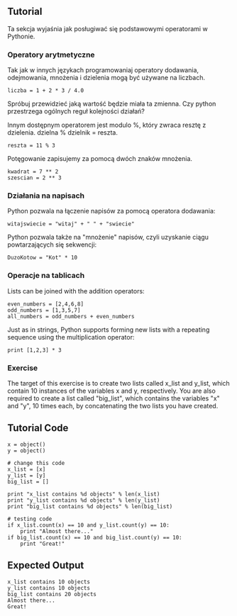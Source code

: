 Tutorial
--------

Ta sekcja wyjaśnia jak posługiwać się podstawowymi operatorami w Pythonie.

### Operatory arytmetyczne      


Tak jak w innych językach programowaniaj operatory dodawania, odejmowania, mnożenia i dzielenia mogą być używane na liczbach.<br> 

	liczba = 1 + 2 * 3 / 4.0   

Spróbuj przewidzieć jaką wartość będzie miała ta zmienna. Czy python przestrzega ogólnych reguł kolejności działań?

Innym dostępnym operatorem jest modulo %, który zwraca resztę z dzielenia. dzielna % dzielnik = reszta.
	
	reszta = 11 % 3

Potęgowanie zapisujemy za pomocą dwóch znaków mnożenia.

	kwadrat = 7 ** 2 
	szescian = 2 ** 3

### Działania na napisach

Python pozwala na łączenie napisów za pomocą operatora dodawania:

	witajswiecie = "witaj" + " " + "swiecie"

Python pozwala także na "mnożenie" napisów, czyli uzyskanie ciągu powtarzających się sekwencji:

	DuzoKotow = "Kot" * 10

### Operacje na tablicach

Lists can be joined with the addition operators:

	even_numbers = [2,4,6,8]
	odd_numbers = [1,3,5,7]
	all_numbers = odd_numbers + even_numbers

Just as in strings, Python supports forming new lists with a repeating sequence using the multiplication operator:

	print [1,2,3] * 3

### Exercise

The target of this exercise is to create two lists called x_list and y_list, which contain 10 instances of the variables x and y, respectively. You are also required to create a list called "big_list", which contains the variables "x" and "y", 10 times each, by concatenating the two lists you have created.

Tutorial Code
-------------

	x = object()
	y = object()
	
	# change this code
	x_list = [x]
	y_list = [y]
	big_list = []
	
	print "x_list contains %d objects" % len(x_list)
	print "y_list contains %d objects" % len(y_list)
	print "big_list contains %d objects" % len(big_list)
	
	# testing code
	if x_list.count(x) == 10 and y_list.count(y) == 10:
	    print "Almost there..."
	if big_list.count(x) == 10 and big_list.count(y) == 10:
	    print "Great!"

Expected Output
---------------

	x_list contains 10 objects
	y_list contains 10 objects
	big_list contains 20 objects
	Almost there...
	Great!
